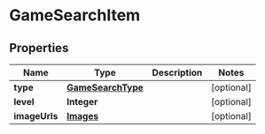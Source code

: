 

# GameSearchItem


## Properties

| Name | Type | Description | Notes |
|------------ | ------------- | ------------- | -------------|
|**type** | [**GameSearchType**](GameSearchType.md) |  |  [optional] |
|**level** | **Integer** |  |  [optional] |
|**imageUrls** | [**Images**](Images.md) |  |  [optional] |



